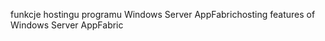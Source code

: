 <span data-ttu-id="5a9e1-101">funkcje hostingu programu Windows Server AppFabric</span><span class="sxs-lookup"><span data-stu-id="5a9e1-101">hosting features of Windows Server AppFabric</span></span>
